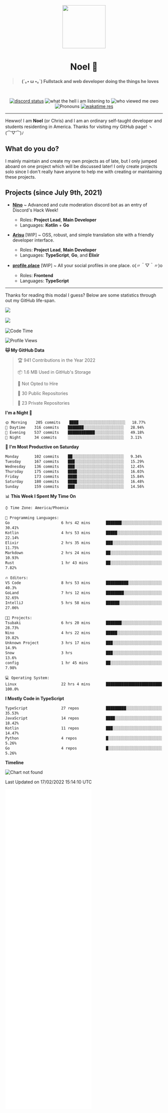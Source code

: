 <div align='center'>
  <div align='center'>
    <img
      src='https://cdn.floofy.dev/art/icons/icon_cinnamonserval.png'
      width='138'
      height='138'
    />
  </div>
  <h1>Noel 🐾</h1>
  <blockquote><strong>(´｡• ω •｡`) Fullstack and web developer doing the things he loves</strong></blockquote>

  <br />

  <a href='https://discord.com/users/280158289667555328' target='_blank'><img alt="discord status" src="https://dev.discordprofiles.me/badge/status/280158289667555328" /></a>
  <img alt="what the hell i am listening to" src="https://dev.discordprofiles.me/badge/spotify/280158289667555328" />
  <img alt="who viewed me owo" src="https://komarev.com/ghpvc/?username=auguwu" />
  <img alt='Pronouns' src='https://img.shields.io/endpoint?url=https://pronoundb.org/shields/6004d014406af11e4593a013' />
  <a href="https://wakatime.com/@auguwu" target='_blank'>
    <img alt='wakatime res' src='https://wakatime.com/badge/user/89736485-42ec-4c0f-a2f3-481db74514dc.svg' />
  </a>
</div>

<hr />

Hewwo! I am **Noel** (or Chris) and I am an ordinary self-taught developer and students residenting in America. Thanks for visiting my GitHub page! ヽ(⌒▽⌒)ﾉ

## What do you do?
I mainly maintain and create my own projects as of late, but I only jumped aboard on one project which will be discussed later! I only create projects
solo since I don't really have anyone to help me with creating or maintaining these projects.

## Projects (since July 9th, 2021)
- [**Nino**](https://nino.sh) ~ Advanced and cute moderation discord bot as an entry of Discord's Hack Week!
  - Roles: **Project Lead**, **Main Developer**
  - Languages: **Kotlin** + **Go**

- [**Arisu**](https://arisu.land) [WIP] ~ OSS, robust, and simple translation site with a friendly developer interface.
  - Roles: **Project Lead**, **Main Developer**
  - Languages: **TypeScript**, **Go**, and **Elixir**

- [**profile.place**](https://profile.place) [WIP] ~ All your social profiles in one place. o(〃＾▽＾〃)o
  - Roles: **Frontend**
  - Languages: **TypeScript**

---

Thanks for reading this modal I guess? Below are some statistics through out my GitHub life-span.

![](https://github-readme-stats.vercel.app/api?username=auguwu&count_private=true&show_icons=true&theme=gruvbox)

![](https://github-readme-stats.vercel.app/api/top-langs/?username=auguwu&layout=compact&theme=gruvbox)

<!--START_SECTION:waka-->
![Code Time](http://img.shields.io/badge/Code%20Time-2%2C737%20hrs%201%20min-blue)

![Profile Views](http://img.shields.io/badge/Profile%20Views-57-blue)

**🐱 My GitHub Data** 

> 🏆 941 Contributions in the Year 2022
 > 
> 📦 1.6 MB Used in GitHub's Storage 
 > 
> 🚫 Not Opted to Hire
 > 
> 📜 30 Public Repositories 
 > 
> 🔑 23 Private Repositories  
 > 
**I'm a Night 🦉** 

```text
🌞 Morning    205 commits    ████░░░░░░░░░░░░░░░░░░░░░   18.77% 
🌆 Daytime    316 commits    ███████░░░░░░░░░░░░░░░░░░   28.94% 
🌃 Evening    537 commits    ████████████░░░░░░░░░░░░░   49.18% 
🌙 Night      34 commits     ░░░░░░░░░░░░░░░░░░░░░░░░░   3.11%

```
📅 **I'm Most Productive on Saturday** 

```text
Monday       102 commits    ██░░░░░░░░░░░░░░░░░░░░░░░   9.34% 
Tuesday      167 commits    ███░░░░░░░░░░░░░░░░░░░░░░   15.29% 
Wednesday    136 commits    ███░░░░░░░░░░░░░░░░░░░░░░   12.45% 
Thursday     175 commits    ████░░░░░░░░░░░░░░░░░░░░░   16.03% 
Friday       173 commits    ████░░░░░░░░░░░░░░░░░░░░░   15.84% 
Saturday     180 commits    ████░░░░░░░░░░░░░░░░░░░░░   16.48% 
Sunday       159 commits    ███░░░░░░░░░░░░░░░░░░░░░░   14.56%

```


📊 **This Week I Spent My Time On** 

```text
⌚︎ Time Zone: America/Phoenix

💬 Programming Languages: 
Go                       6 hrs 42 mins       ███████░░░░░░░░░░░░░░░░░░   30.41% 
Kotlin                   4 hrs 53 mins       █████░░░░░░░░░░░░░░░░░░░░   22.14% 
Elixir                   2 hrs 35 mins       ███░░░░░░░░░░░░░░░░░░░░░░   11.75% 
Markdown                 2 hrs 24 mins       ██░░░░░░░░░░░░░░░░░░░░░░░   10.93% 
Rust                     1 hr 43 mins        ██░░░░░░░░░░░░░░░░░░░░░░░   7.82%

🔥 Editors: 
VS Code                  8 hrs 53 mins       ██████████░░░░░░░░░░░░░░░   40.3% 
GoLand                   7 hrs 12 mins       ████████░░░░░░░░░░░░░░░░░   32.65% 
IntelliJ                 5 hrs 58 mins       ██████░░░░░░░░░░░░░░░░░░░   27.06%

🐱‍💻 Projects: 
Tsubaki                  6 hrs 20 mins       ███████░░░░░░░░░░░░░░░░░░   28.73% 
Nino                     4 hrs 22 mins       █████░░░░░░░░░░░░░░░░░░░░   19.82% 
Unknown Project          3 hrs 17 mins       ███░░░░░░░░░░░░░░░░░░░░░░   14.9% 
Snow                     3 hrs               ███░░░░░░░░░░░░░░░░░░░░░░   13.6% 
config                   1 hr 45 mins        ██░░░░░░░░░░░░░░░░░░░░░░░   7.98%

💻 Operating System: 
Linux                    22 hrs 4 mins       █████████████████████████   100.0%

```

**I Mostly Code in TypeScript** 

```text
TypeScript               27 repos            █████████░░░░░░░░░░░░░░░░   35.53% 
JavaScript               14 repos            ████░░░░░░░░░░░░░░░░░░░░░   18.42% 
Kotlin                   11 repos            ███░░░░░░░░░░░░░░░░░░░░░░   14.47% 
Python                   4 repos             █░░░░░░░░░░░░░░░░░░░░░░░░   5.26% 
Go                       4 repos             █░░░░░░░░░░░░░░░░░░░░░░░░   5.26%

```


**Timeline**

![Chart not found](https://raw.githubusercontent.com/auguwu/auguwu/master/charts/bar_graph.png) 


 Last Updated on 17/02/2022 15:14:10 UTC
<!--END_SECTION:waka-->

![](./github-metrics.svg)
